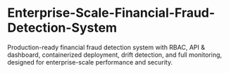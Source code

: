 # Enterprise-Scale-Financial-Fraud-Detection-System
Production-ready financial fraud detection system with RBAC, API &amp; dashboard, containerized deployment, drift detection, and full monitoring, designed for enterprise-scale performance and security.
